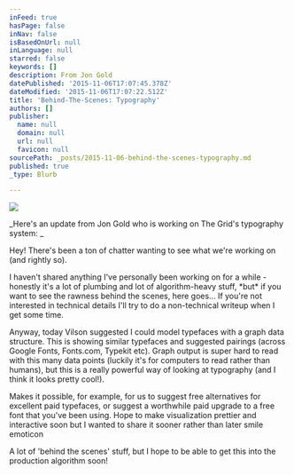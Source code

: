 ```yaml
---
inFeed: true
hasPage: false
inNav: false
isBasedOnUrl: null
inLanguage: null
starred: false
keywords: []
description: From Jon Gold
datePublished: '2015-11-06T17:07:45.378Z'
dateModified: '2015-11-06T17:07:22.512Z'
title: 'Behind-The-Scenes: Typography'
authors: []
publisher:
  name: null
  domain: null
  url: null
  favicon: null
sourcePath: _posts/2015-11-06-behind-the-scenes-typography.md
published: true
_type: Blurb

---
```

![](https://the-grid-user-content.s3-us-west-2.amazonaws.com/39251c84-cac4-4ac8-b4b0-91319e791077.jpg)

_Here's an update from Jon Gold who is working on The Grid's typography system: _

Hey! There's been a ton of chatter wanting to see what we're working on (and rightly so). 

I haven't shared anything I've personally been working on for a while - honestly it's a lot of plumbing and lot of algorithm-heavy stuff, \*but\* if you want to see the rawness behind the scenes, here goes... If you're not interested in technical details I'll try to do a non-technical writeup when I get some time. 

Anyway, today Vilson suggested I could model typefaces with a graph data structure. This is showing similar typefaces and suggested pairings (across Google Fonts, Fonts.com, Typekit etc). Graph output is super hard to read with this many data points (luckily it's for computers to read rather than humans), but this is a really powerful way of looking at typography (and I think it looks pretty cool!). 

Makes it possible, for example, for us to suggest free alternatives for excellent paid typefaces, or suggest a worthwhile paid upgrade to a free font that you've been using. Hope to make visualization prettier and interactive soon but I wanted to share it sooner rather than later smile emoticon 

A lot of 'behind the scenes' stuff, but I hope to be able to get this into the production algorithm soon!